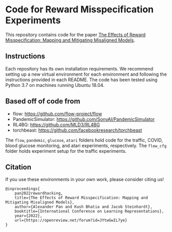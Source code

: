 # Code for Reward Misspecification Experiments
This repository contains code for the paper [The Effects of Reward Misspecification: Mapping and Mitigating Misaligned Models](https://arxiv.org/abs/2201.03544).

## Instructions
Each repository has its own installation requirements. We recommend setting up a new virtual environment for each environment and following the instructions provided in each README. The code has been tested using Python 3.7 on machines running Ubuntu 18.04.

## Based off of code from
* flow: https://github.com/flow-project/flow
* PandemicSimulator: https://github.com/SonyAI/PandemicSimulator
* RL4BG: https://github.com/MLD3/RL4BG
* torchbeast: https://github.com/facebookresearch/torchbeast

The `flow`, `pandemic`, `glucose`, `atari` folders hold code for the traffic, COVID, blood glucose monitoring, and atari experiments, respectively. The `flow_cfg` folder holds experiment setup for the traffic experiments.

## Citation
If you use these environments in your own work, please consider citing us!
```
@inproceedings{
    pan2022rewardhacking,
    title={The Effects of Reward Misspecification: Mapping and Mitigating Misaligned Models},
    author={Alexander Pan and Kush Bhatia and Jacob Steinhardt},
    booktitle={International Conference on Learning Representations},
    year={2022},
    url={https://openreview.net/forum?id=JYtwGwIL7ye}
}
```
